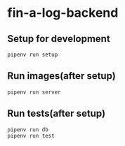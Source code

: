 # fin-a-log-backend


## Setup for development

    pipenv run setup

## Run images(after setup)

    pipenv run server

## Run tests(after setup)

    pipenv run db
    pipenv run test
